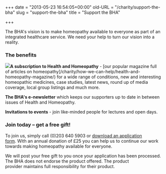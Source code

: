 +++
date = "2013-05-23 16:54:05+00:00"
old-URL = "/charity/support-the-bha"
slug = "support-the-bha"
title = "Support the BHA"

+++

The BHA's vision is to make homeopathy available to everyone as part of an integrated healthcare service. We need your help to turn our vision into a reality.

### The benefits

**![](https://res.cloudinary.com/homeopathyuk/v1557403245/bha/join-today.jpg)A subscription to Health and Homeopathy** - [our popular magazine full of articles on homeopathy]/charity/how-we-can-help/health-and-homeopathy-magazine/) for a wide range of conditions, new and interesting homeopathic medicines, case studies, latest news, round up of media coverage, local group listings and much more.

**The BHA's e-newsletter** which keeps our supporters up to date in between issues of Health and Homeopathy.

**Invitations to events** - join like-minded people for lectures and open days.

### Join today – get a free gift!

To join us, simply call (0)203 640 5903 or [download an application form](https://res.cloudinary.com/homeopathyuk/v1557403245/bha/Become-a-friend-of-the-BHA.pdf). With an annual donation of £25 you can help us to continue our work towards making homeopathy available for everyone.

We will post your free gift to you once your application has been processed. The BHA does not endorse the product offered. The product provider maintains full responsibility for their product.


